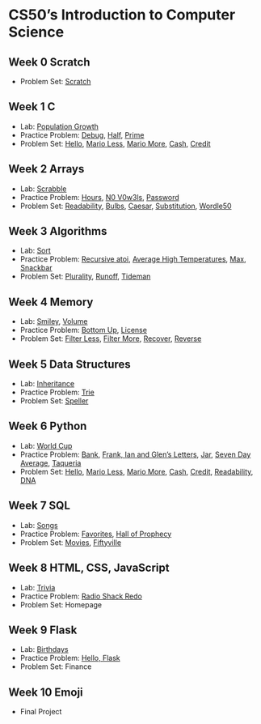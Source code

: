 # CS50’s Introduction to Computer Science

## Week 0 Scratch

- Problem Set: [Scratch](/scratch)

## Week 1 C

- Lab: [Population Growth](/population)
- Practice Problem: [Debug](/debug), [Half](/half), [Prime](/prime)
- Problem Set: [Hello](/hello), [Mario Less](/mario-less), [Mario More](mario-more), [Cash](/cash), [Credit](/credit)

## Week 2 Arrays

- Lab: [Scrabble](/scrabble)
- Practice Problem: [Hours](/hours), [N0 V0w3ls](/no-vowels), [Password](/password)
- Problem Set: [Readability](/readability), [Bulbs](/bulbs), [Caesar](/caesar), [Substitution](/substitution), [Wordle50](/wordle)

## Week 3 Algorithms

- Lab: [Sort](/sort)
- Practice Problem: [Recursive atoi](/atoi), [Average High Temperatures](/temps), [Max](/max), [Snackbar](/snackbar)
- Problem Set: [Plurality](/plurality), [Runoff](/runoff), [Tideman](/tideman)

## Week 4 Memory

- Lab: [Smiley](/smiley), [Volume](/volume)
- Practice Problem: [Bottom Up](/bottomup), [License](/license)
- Problem Set: [Filter Less](/filter-less), [Filter More](/filter-more), [Recover](/recover), [Reverse](/reverse)

## Week 5 Data Structures

- Lab: [Inheritance](inheritance)
- Practice Problem: [Trie](/trie)
- Problem Set: [Speller](/speller)

## Week 6 Python

- Lab: [World Cup](/world-cup)
- Practice Problem: [Bank](/bank), [Frank, Ian and Glen’s Letters](/figlet), [Jar](/jar), [Seven Day Average](seven-day-average), [Taqueria](/taqueria)
- Problem Set: [Hello](sentimental-hello), [Mario Less](/sentimental-mario-less), [Mario More](/sentimental-mario-more), [Cash](/sentimental-cash), [Credit](/sentimental-credit), [Readability](/sentimental-readability), [DNA](/dna)

## Week 7 SQL

- Lab: [Songs](/songs)
- Practice Problem: [Favorites](/favorites), [Hall of Prophecy](/prophecy)
- Problem Set: [Movies](/movies), [Fiftyville](/fiftyville)

## Week 8 HTML, CSS, JavaScript

- Lab: [Trivia](/trivia)
- Practice Problem: [Radio Shack Redo](/redo)
- Problem Set: Homepage

## Week 9 Flask

- Lab: [Birthdays](/birthdays)
- Practice Problem: [Hello, Flask](/helloflask)
- Problem Set: Finance

## Week 10 Emoji

- Final Project
